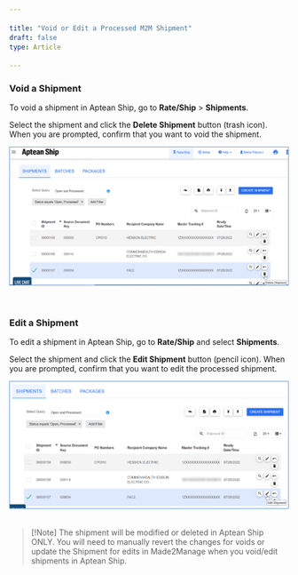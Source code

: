 ```yaml
---

title: "Void or Edit a Processed M2M Shipment"
draft: false
type: Article

---
```


### Void a Shipment

To void a shipment in Aptean Ship, go to **Rate/Ship** > **Shipments**.

Select the shipment and click the **Delete Shipment** button (trash icon). When you are prompted, confirm that you want to void the shipment.

![](assets/images/m2m-delete-shipment.png)

 
### Edit a Shipment

To edit a shipment in Aptean Ship, go to **Rate/Ship** and select **Shipments**.

Select the shipment and click the **Edit Shipment** button (pencil icon). When you are prompted, confirm that you want to edit the processed shipment.

![](assets/images/m2m-edit-1.png)
 

>[!Note] The shipment will be modified or deleted in Aptean Ship ONLY. You will need to manually revert the changes for voids or update the Shipment for edits in Made2Manage when you void/edit shipments in Aptean Ship. 

